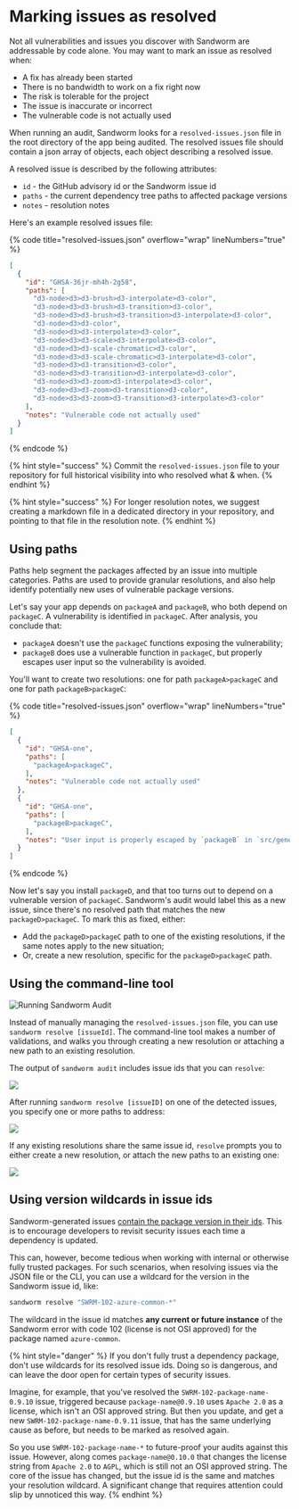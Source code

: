 # Marking issues as resolved

Not all vulnerabilities and issues you discover with Sandworm are addressable by code alone. You may want to mark an issue as resolved when:

* A fix has already been started
* There is no bandwidth to work on a fix right now
* The risk is tolerable for the project
* The issue is inaccurate or incorrect
* The vulnerable code is not actually used

When running an audit, Sandworm looks for a `resolved-issues.json` file in the root directory of the app being audited. The resolved issues file should contain a json array of objects, each object describing a resolved issue.

A resolved issue is described by the following attributes:
* `id` - the GitHub advisory id or the Sandworm issue id
* `paths` - the current dependency tree paths to affected package versions
* `notes` - resolution notes

Here's an example resolved issues file:

{% code title="resolved-issues.json" overflow="wrap" lineNumbers="true" %}
```json
[
  {
    "id": "GHSA-36jr-mh4h-2g58",
    "paths": [
      "d3-node>d3>d3-brush>d3-interpolate>d3-color",
      "d3-node>d3>d3-brush>d3-transition>d3-color",
      "d3-node>d3>d3-brush>d3-transition>d3-interpolate>d3-color",
      "d3-node>d3>d3-color",
      "d3-node>d3>d3-interpolate>d3-color",
      "d3-node>d3>d3-scale>d3-interpolate>d3-color",
      "d3-node>d3>d3-scale-chromatic>d3-color",
      "d3-node>d3>d3-scale-chromatic>d3-interpolate>d3-color",
      "d3-node>d3>d3-transition>d3-color",
      "d3-node>d3>d3-transition>d3-interpolate>d3-color",
      "d3-node>d3>d3-zoom>d3-interpolate>d3-color",
      "d3-node>d3>d3-zoom>d3-transition>d3-color",
      "d3-node>d3>d3-zoom>d3-transition>d3-interpolate>d3-color"
    ],
    "notes": "Vulnerable code not actually used"
  }
]
```
{% endcode %}

{% hint style="success" %}
Commit the `resolved-issues.json` file to your repository for full historical visibility into who resolved what & when.
{% endhint %}

{% hint style="success" %}
For longer resolution notes, we suggest creating a markdown file in a dedicated directory in your repository, and pointing to that file in the resolution note.
{% endhint %}

## Using paths 
Paths help segment the packages affected by an issue into multiple categories. Paths are used to provide granular resolutions, and also help identify potentially new uses of vulnerable package versions.

Let's say your app depends on `packageA` and `packageB`, who both depend on `packageC`. A vulnerability is identified in `packageC`. After analysis, you conclude that:
- `packageA` doesn't use the `packageC` functions exposing the vulnerability;
- `packageB` does use a vulnerable function in `packageC`, but properly escapes user input so the vulnerability is avoided.

You'll want to create two resolutions: one for path `packageA>packageC` and one for path `packageB>packageC`:

{% code title="resolved-issues.json" overflow="wrap" lineNumbers="true" %}
```json
[
  {
    "id": "GHSA-one",
    "paths": [
      "packageA>packageC",
    ],
    "notes": "Vulnerable code not actually used"
  },
  {
    "id": "GHSA-one",
    "paths": [
      "packageB>packageC",
    ],
    "notes": "User input is properly escaped by `packageB` in `src/generate.js`"
  }
]
```
{% endcode %}

Now let's say you install `packageD`, and that too turns out to depend on a vulnerable version of `packageC`. Sandworm's audit would label this as a new issue, since there's no resolved path that matches the new `packageD>packageC`. To mark this as fixed, either:

* Add the `packageD>packageC` path to one of the existing resolutions, if the same notes apply to the new situation;
* Or, create a new resolution, specific for the `packageD>packageC` path.

## Using the command-line tool

![Running Sandworm Audit](https://assets.sandworm.dev/showcase/resolve-terminal-output.gif)

Instead of manually managing the `resolved-issues.json` file, you can use `sandworm resolve [issueId]`. The command-line tool makes a number of validations, and walks you through creating a new resolution or attaching a new path to an existing resolution.

The output of `sandworm audit` includes issue ids that you can `resolve`:

![](https://user-images.githubusercontent.com/5381731/224848738-1ea79289-be5d-40ad-bfd0-6b8828839905.png)

After running `sandworm resolve [issueID]` on one of the detected issues, you specify one or more paths to address:

![](https://user-images.githubusercontent.com/5381731/224849330-226ef881-ffbf-4819-ba32-e434c8358f60.png)

If any existing resolutions share the same issue id, `resolve` prompts you to either create a new resolution, or attach the new paths to an existing one:

![](https://user-images.githubusercontent.com/5381731/224849436-7517261a-8697-42f5-a454-8a781f562add.png)

## Using version wildcards in issue ids

Sandworm-generated issues [contain the package version in their ids](./issue-types.md#sandworm-issue-ids). This is to encourage developers to revisit security issues each time a dependency is updated.

This can, however, become tedious when working with internal or otherwise fully trusted packages. For such scenarios, when resolving issues via the JSON file or the CLI, you can use a wildcard for the version in the Sandworm issue id, like:

```bash
sandworm resolve "SWRM-102-azure-common-*"
```

The wildcard in the issue id matches **any current or future instance** of the Sandworm error with code 102 (license is not OSI approved) for the package named `azure-common`.

{% hint style="danger" %}
If you don't fully trust a dependency package, don't use wildcards for its resolved issue ids. Doing so is dangerous, and can leave the door open for certain types of security issues.

Imagine, for example, that you've resolved the `SWRM-102-package-name-0.9.10` issue, triggered because `package-name@0.9.10` uses `Apache 2.0` as a license, which isn't an OSI approved string. But then you update, and get a new `SWRM-102-package-name-0.9.11` issue, that has the same underlying cause as before, but needs to be marked as resolved again.

So you use `SWRM-102-package-name-*` to future-proof your audits against this issue. However, along comes `package-name@0.10.0` that changes the license string from `Apache 2.0` to `AGPL`, which is still not an OSI approved string. The core of the issue has changed, but the issue id is the same and matches your resolution wildcard. A significant change that requires attention could slip by unnoticed this way.
{% endhint %}
